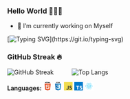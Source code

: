 ### Hello World 👨🏻‍💻

- 🔭 I’m currently working on Myself

[![Typing SVG](https://readme-typing-svg.demolab.com?font=Fira+Code&pause=1000&color=15DA00&width=435&lines=Always+Learning+something...)](https://git.io/typing-svg)

<!--
**APJ-9/APJ-9** is a ✨ _special_ ✨ repository because its `README.md` (this file) appears on your GitHub profile.

Here are some ideas to get you started:

![Akhil's github activity graph](https://activity-graph.herokuapp.com/graph?username=APJ-9&theme=react-dark)
![Akhil's github stats](https://github-readme-stats.vercel.app/api?username=APJ-9&theme=tokyonight&show_icons=true&hide=["issues"])
![](https://komarev.com/ghpvc/?username=APJ-9)

-->

### GitHub Streak 🔥
![GitHub Streak](https://streak-stats.demolab.com/?user=APJ-9)&emsp;&emsp;&emsp;![Top Langs](https://github-readme-stats.vercel.app/api/top-langs/?username=APJ-9&theme=tokyonight&layout=compact)

**Languages:** 
<code><img height="20" src="https://raw.githubusercontent.com/github/explore/80688e429a7d4ef2fca1e82350fe8e3517d3494d/topics/html/html.png"></code>
<code><img height="20" src="https://raw.githubusercontent.com/github/explore/80688e429a7d4ef2fca1e82350fe8e3517d3494d/topics/css/css.png"></code>
<code><img height="20" src="https://raw.githubusercontent.com/github/explore/80688e429a7d4ef2fca1e82350fe8e3517d3494d/topics/javascript/javascript.png"></code>
<code><img height="20" src="https://raw.githubusercontent.com/github/explore/80688e429a7d4ef2fca1e82350fe8e3517d3494d/topics/typescript/typescript.png"></code>
<code><img height="20" src="https://raw.githubusercontent.com/github/explore/80688e429a7d4ef2fca1e82350fe8e3517d3494d/topics/react/react.png"></code>






